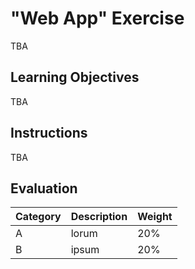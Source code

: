 # "Web App" Exercise

TBA

## Learning Objectives

TBA

## Instructions

TBA

## Evaluation

Category | Description | Weight
--- | --- | ---
A | lorum | 20%
B | ipsum | 20%
